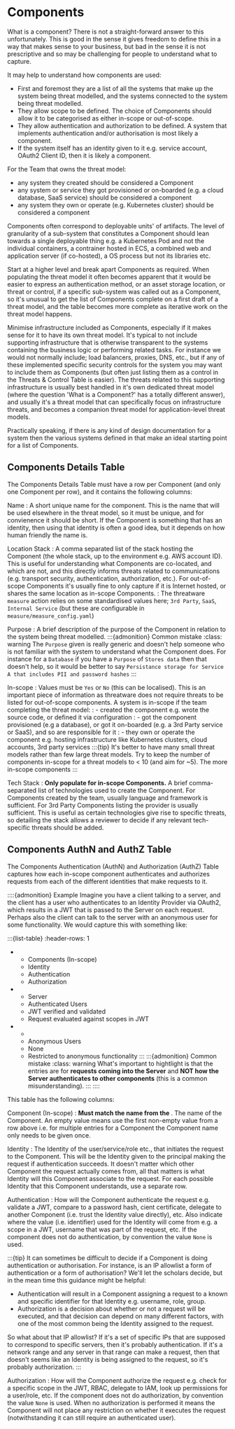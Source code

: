 # Components

What is a component?  There is not a straight-forward answer to this unfortunately.  This is good in the sense it gives freedom to define this in a way that makes sense to your business, but bad in the sense it is not prescriptive and so may be challenging for people to understand what to capture.

It may help to understand how components are used:
- First and foremost they are a list of all the systems that make up the system being threat modelled, and the systems connected to the system being threat modelled.
- They allow scope to be defined.  The choice of Components should allow it to be categorised as either in-scope or out-of-scope.
- They allow authentication and authorization to be defined.  A system that implements authentication and/or authorisation is most likely a component.
- If the system itself has an identity given to it e.g. service account, OAuth2 Client ID, then it is likely a component.

For the Team that owns the threat model:
- any system they created should be considered a Component
- any system or service they got provisioned or on-boarded (e.g. a cloud database, SaaS service) should be considered a component
- any system they own or operate (e.g. Kubernetes cluster) should be considered a component

Components often correspond to deployable units' of artifacts.  The level of granularity of a sub-system that constitutes a Component should lean towards a single deployable thing e.g. a Kubernetes Pod and not the individual containers, a contrainer hosted in ECS, a combined web and application server (if co-hosted), a OS process but not its libraries etc.    

Start at a higher level and break apart Components as required.  When populating the threat model it often becomes apparent that it would be easier to express an authentication method, or an asset storage location, or threat or control, if a specific sub-system was called out as a Component, so it's unusual to get the list of Components complete on a first draft of a threat model, and the table becomes more complete as iterative work on the threat model happens.

Minimise infrastructure included as Components, especially if it makes sense for it to have its own threat model. It's typical to not include supporting infrastructure that is otherwise transparent to the systems containing the business logic or performing related tasks.  For instance we would not normally include; load balancers, proxies, DNS, etc., but if any of these implemented specific security controls for the system you may want to include them as Components (but often just listing them as a control in the Threats & Control Table is easier).  The threats related to this supporting infrastructure is usually best handled in it's own dedicated threat model (where the question 'What is a Component?' has a totally different answer), and usually it's a threat model that can specifically focus on infrastructure threats, and becomes a companion threat model for application-level threat models.

Practically speaking, if there is any kind of design documentation for a system then the various systems defined in that make an ideal starting point for a list of Components.

## Components Details Table

The Components Details Table must have a row per Component (and only one Component per row), and it contains the following columns:

Name
:  A short unique name for the component.  This is the name that will be used elsewhere in the threat model, so it must be unique, and for convienence it should be short.  If the Component is something that has an identity, then using that identity is often a good idea, but it depends on how human friendly the name is.

Location Stack
:  A comma separated list of the stack hosting the Component (the whole stack, up to the environment e.g. AWS account ID).  This is useful for understanding what Components are co-located, and which are not, and this directly informs threats related to communications (e.g. transport security, authentication, authorization, etc.).  For out-of-scope Components it's usually fine to only capture if it is Internet hosted, or shares the same location as in-scope Components.
:  The threatware `measure` action relies on some standardised values here; `3rd Party`, `SaaS`, `Internal Service` (but these are configurable in `measure/measure_config.yaml`)

Purpose
:  A brief description of the purpose of the Component in relation to the system being threat modelled.
:::{admonition} Common mistake
:class: warning
The `Purpose` given is really generic and doesn't help someone who is not familiar with the system to understand what the Component does.  For instance for a `Database` if you have a `Purpose` of `Stores data` then that doesn't help, so it would be better to say `Persistance storage for Service A that includes PII and password hashes`
:::

In-scope
:  Values must be `Yes` or `No` (this can be localised).  This is an important piece of information as threatware does not require threats to be listed for out-of-scope components.  A system is in-scope if the team completing the threat model:
:  - created the component e.g. wrote the source code, or defined it via configuration
:  - got the component provisioned (e.g a database), or got it on-boarded (e.g. a 3rd Party service or SaaS), and so are responsible for it
:  - they own or operate the component e.g. hosting infrastructure like Kubernetes clusters, cloud accounts, 3rd party services
:::{tip}
It's better to have many small threat models rather than few large threat models.  Try to keep the number of components in-scope for a threat models to < 10 (and aim for ~5).  The more in-scope components
:::

Tech Stack
:  **Only populate for in-scope Components.**  A brief comma-separated list of technologies used to create the Component.  For Components created by the team, usually language and framework is sufficient.  For 3rd Party Components listing the provider is usually sufficient.  This is useful as certain technologies give rise to specific threats, so detailing the stack allows a reviewer to decide if any relevant tech-specific threats should be added.

## Components AuthN and AuthZ Table

The Components Authentication (AuthN) and Authorization (AuthZ) Table captures how each in-scope component authenticates and authorizes requests from each of the different identities that make requests to it.

::::{admonition} Example
Imagine you have a client talking to a server, and the client has a user who authenticates to an Identity Provider via OAuth2, which results in a JWT that is passed to the Server on each request.  Perhaps also the client can talk to the server with an anonymous user for some functionality.  We would capture this with something like:

:::{list-table}
:header-rows: 1
* - Components (In-scope)
  - Identity
  - Authentication
  - Authorization 
* - Server
  - Authenticated Users
  - JWT verified and validated
  - Request evaluated against scopes in JWT
* - 
  - Anonymous Users
  - None
  - Restricted to anonymous functionality
:::
:::{admonition} Common mistake
:class: warning
What's important to hightlight is that the entries are for **requests coming into the Server** and **NOT how the Server authenticates to other components** (this is a common misunderstanding).
:::
::::

This table has the following columns:

Component (In-scope)
:  **Must match the name from the [](./components.md#components-details-table)**.  The name of the Component.  An empty value means use the first non-empty value from a row above i.e. for multiple entries for a Component the Component name only needs to be given once.

Identity
:  The Identity of the user/service/role etc., that initiates the request to the Component.  This will be the Identity given to the principal making the request if authentication succeeds.  It doesn't matter which other Component the request actually comes from, all that matters is what Identity will this Component associate to the request.  For each possible Identity that this Component understands, use a separate row.

Authentication
:  How will the Component authenticate the request e.g. validate a JWT, compare to a password hash, cient certificate, delegate to another Component (i.e. trust the Identity value directly), etc.  Also indicate where the value (i.e. identifier) used for the Identity will come from e.g. a scope in a JWT, username that was part of the request, etc.  If the component does not do authentication, by convention the value `None` is used.

:::{tip}
It can sometimes be difficult to decide if a Component is doing authentication or authorisation.  For instance, is an IP allowlist a form of authentication or a form of authorisation?  We'll let the scholars decide, but in the mean time this guidance might be helpful:
- Authentication will result in a Component assigning a request to a known and specific identifier for that Identity e.g. username, role, group.
- Authorization is a decision about whether or not a request will be executed, and that decision can depend on many different factors, with one of the most common being the Identity assigned to the request.

So what about that IP allowlist?  If it's a set of specific IPs that are supposed to correspond to specific servers, then it's probably authentication.  If it's a network range and any server in that range can make a request, then that doesn't seems like an Identity is being assigned to the request, so it's probably authorization.
:::

Authorization
:  How will the Component authorize the request e.g. check for a specific scope in the JWT, RBAC, delegate to IAM, look up permissions for a user/role, etc.  If the component does not do authorization, by convention the value `None` is used.  When no authorization is performed it means the Component will not place any restriction on whether it executes the request (notwithstanding it can still require an authenticated user).